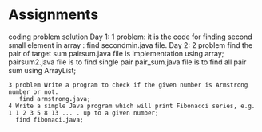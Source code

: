 # Assignments
coding problem solution
Day 1:
    1 problem:  it is the code for finding second small element in array :  find secondmin.java file.
Day 2:
    2 problem find the pair of target sum 
        pairsum.java file is implementation using array;
        pairsum2.java file is to find single pair
        pair_sum.java file is to find all pair sum using ArrayList;

    3 problem Write a program to check if the given number is Armstrong number or not.
       find armstrong.java;
    4 Write a simple Java program which will print Fibonacci series, e.g. 1 1 2 3 5 8 13 ... . up to a given number;
      find fibonaci.java;
